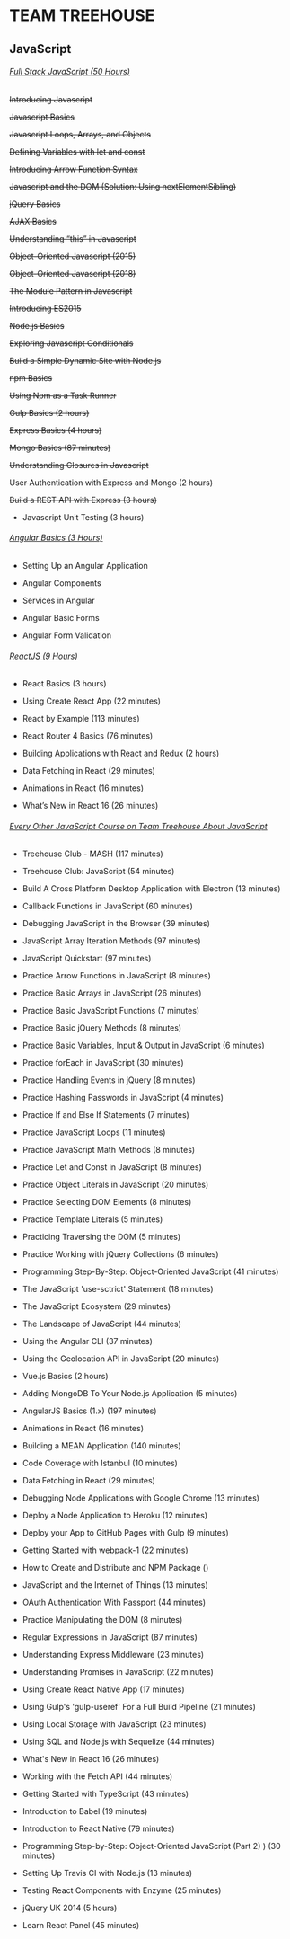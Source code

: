# **TEAM TREEHOUSE**

## **JavaScript**

###### [Full Stack JavaScript (50 Hours)](https://teamtreehouse.com/tracks/full-stack-javascript)

~~Introducing Javascript~~

~~Javascript Basics~~

~~Javascript Loops, Arrays, and Objects~~

~~Defining Variables with let and const~~

~~Introducing Arrow Function Syntax~~

~~Javascript and the DOM (Solution: Using nextElementSibling)~~

~~jQuery Basics~~

~~AJAX Basics~~

~~Understanding “this” in Javascript~~

~~Object-Oriented Javascript (2015)~~

~~Object-Oriented Javascript (2018)~~

~~The Module Pattern in Javascript~~

~~Introducing ES2015~~

~~Node.js Basics~~

~~Exploring Javascript Conditionals~~

~~Build a Simple Dynamic Site with Node.js~~

~~npm Basics~~

~~Using Npm as a Task Runner~~ 

~~Gulp Basics (2 hours)~~

~~Express Basics (4 hours)~~

~~Mongo Basics (87 minutes)~~

~~Understanding Closures in Javascript~~

~~User Authentication with Express and Mongo (2 hours)~~

~~Build a REST API with Express (3 hours)~~

- Javascript Unit Testing (3 hours)

###### [Angular Basics (3 Hours)](https://teamtreehouse.com/library/angular-basics-2)

- Setting Up an Angular Application

- Angular Components

- Services in Angular

- Angular Basic Forms

- Angular Form Validation

###### [ReactJS (9 Hours)](https://teamtreehouse.com/tracks/learn-react)

- React Basics (3 hours)

- Using Create React App (22 minutes)

- React by Example (113 minutes)

- React Router 4 Basics (76 minutes)

- Building Applications with React and Redux (2 hours)

- Data Fetching in React (29 minutes)

- Animations in React (16 minutes)

- What’s New in React 16 (26 minutes)

###### [Every Other JavaScript Course on Team Treehouse About JavaScript](https://teamtreehouse.com/library/topic:javascript/sort:difficulty)

- Treehouse Club - MASH (117 minutes)

- Treehouse Club: JavaScript (54 minutes)

- Build A Cross Platform Desktop Application with Electron (13 minutes)

- Callback Functions in JavaScript (60 minutes)

- Debugging JavaScript in the Browser (39 minutes)

- JavaScript Array Iteration Methods (97 minutes)

- JavaScript Quickstart (97 minutes)

- Practice Arrow Functions in JavaScript (8 minutes)

- Practice Basic Arrays in JavaScript (26 minutes)

- Practice Basic JavaScript Functions (7 minutes)

- Practice Basic jQuery Methods (8 minutes)

- Practice Basic Variables, Input & Output in JavaScript (6 minutes)

- Practice forEach in JavaScript (30 minutes)

- Practice Handling Events in jQuery (8 minutes)

- Practice Hashing Passwords in JavaScript (4 minutes)

- Practice If and Else If Statements (7 minutes)

- Practice JavaScript Loops (11 minutes)

- Practice JavaScript Math Methods (8 minutes)

- Practice Let and Const in JavaScript (8 minutes)

- Practice Object Literals in JavaScript (20 minutes)

- Practice Selecting DOM Elements (8 minutes)

- Practice Template Literals (5 minutes)

- Practicing Traversing the DOM (5 minutes)

- Practice Working with jQuery Collections (6 minutes)

- Programming Step-By-Step: Object-Oriented JavaScript (41 minutes)

- The JavaScript 'use-sctrict' Statement (18 minutes)

- The JavaScript Ecosystem (29 minutes)

- The Landscape of JavaScript (44 minutes)

- Using the Angular CLI (37 minutes)

- Using the Geolocation API in JavaScript (20 minutes)

- Vue.js Basics (2 hours)

- Adding MongoDB To Your Node.js Application (5 minutes)

- AngularJS Basics (1.x) (197 minutes)

- Animations in React (16 minutes)

- Building a MEAN Application (140 minutes)

- Code Coverage with Istanbul (10 minutes)

- Data Fetching in React (29 minutes)

- Debugging Node Applications with Google Chrome (13 minutes)

- Deploy a Node Application to Heroku (12 minutes)

- Deploy your App to GitHub Pages with Gulp (9 minutes)

- Getting Started with webpack-1 (22 minutes)

- How to Create and Distribute and NPM Package ()

- JavaScript and the Internet of Things (13 minutes)

- OAuth Authentication With Passport (44 minutes)

- Practice Manipulating the DOM (8  minutes)

- Regular Expressions in JavaScript (87 minutes)

- Understanding Express Middleware (23 minutes)

- Understanding Promises in JavaScript (22 minutes)

- Using Create React Native App (17 minutes)

- Using Gulp's 'gulp-useref' For a Full Build Pipeline (21 minutes)

- Using Local Storage with JavaScript (23 minutes)

- Using SQL and Node.js with Sequelize (44 minutes)

- What's New in React 16 (26 minutes)

- Working with the Fetch API (44 minutes)

- Getting Started with TypeScript (43  minutes)

- Introduction to Babel (19 minutes)

- Introduction to React Native (79 minutes)

- Programming Step-by-Step: Object-Oriented JavaScript (Part 2) ) (30 minutes)

- Setting Up Travis CI with Node.js (13 minutes)

- Testing React Components with Enzyme (25 minutes)

- jQuery UK 2014 (5 hours)

- Learn React Panel (45 minutes)